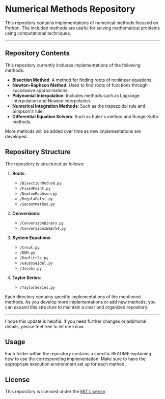 # Numerical Methods Repository

This repository contains implementations of numerical methods focused on Python. The included methods are useful for solving mathematical problems using computational techniques.

---

## Repository Contents

This repository currently includes implementations of the following methods:

- **Bisection Method**: A method for finding roots of nonlinear equations.
- **Newton-Raphson Method**: Used to find roots of functions through successive approximations.
- **Polynomial Interpolation**: Includes methods such as Lagrange interpolation and Newton interpolation.
- **Numerical Integration Methods**: Such as the trapezoidal rule and Simpson's rule.
- **Differential Equation Solvers**: Such as Euler's method and Runge-Kutta methods.

More methods will be added over time as new implementations are developed.

## Repository Structure

The repository is structured as follows:

1. **Roots**:
   - `/BisectionMethod.py`
   - `/FixedPoint.py`
   - `/NewtonRaphson.py`
   - `/RegulaFalsi.py`
   - `/SecantMethod.py`

2. **Conversions**:
   - `/ConversionBinary.py`
   - `/ConversionIEEE754.py`

3. **System Equations**:
   - `/Crout.py`
   - `/DDM.py`
   - `/Doolittle.py`
   - `/GaussSeidel.py`
   - `/Jacobi.py`

4. **Taylor Series**:
   - `/TaylorSeries.py`

Each directory contains specific implementations of the mentioned methods. As you develop more implementations or add new methods, you can expand this structure to maintain a clear and organized repository.

---

I hope this update is helpful. If you need further changes or additional details, please feel free to let me know.
## Usage

Each folder within the repository contains a specific README explaining how to use the corresponding implementation. Make sure to have the appropriate execution environment set up for each method.

## License

This repository is licensed under the [MIT License](LICENSE).

